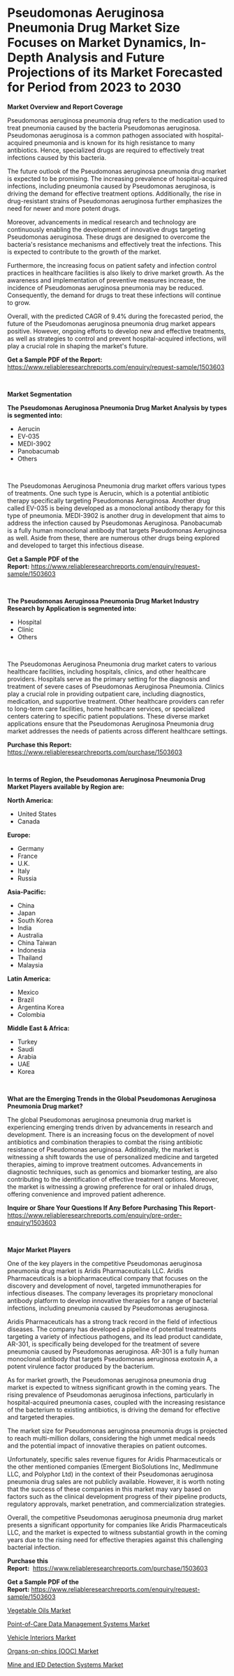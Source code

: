 <p><h1>Pseudomonas Aeruginosa Pneumonia Drug Market Size Focuses on Market Dynamics, In-Depth Analysis and Future Projections of its Market Forecasted for Period from 2023 to 2030</h1></p><p><strong>Market Overview and Report Coverage</strong></p>
<p><p>Pseudomonas aeruginosa pneumonia drug refers to the medication used to treat pneumonia caused by the bacteria Pseudomonas aeruginosa. Pseudomonas aeruginosa is a common pathogen associated with hospital-acquired pneumonia and is known for its high resistance to many antibiotics. Hence, specialized drugs are required to effectively treat infections caused by this bacteria.</p><p>The future outlook of the Pseudomonas aeruginosa pneumonia drug market is expected to be promising. The increasing prevalence of hospital-acquired infections, including pneumonia caused by Pseudomonas aeruginosa, is driving the demand for effective treatment options. Additionally, the rise in drug-resistant strains of Pseudomonas aeruginosa further emphasizes the need for newer and more potent drugs.</p><p>Moreover, advancements in medical research and technology are continuously enabling the development of innovative drugs targeting Pseudomonas aeruginosa. These drugs are designed to overcome the bacteria's resistance mechanisms and effectively treat the infections. This is expected to contribute to the growth of the market.</p><p>Furthermore, the increasing focus on patient safety and infection control practices in healthcare facilities is also likely to drive market growth. As the awareness and implementation of preventive measures increase, the incidence of Pseudomonas aeruginosa pneumonia may be reduced. Consequently, the demand for drugs to treat these infections will continue to grow.</p><p>Overall, with the predicted CAGR of 9.4% during the forecasted period, the future of the Pseudomonas aeruginosa pneumonia drug market appears positive. However, ongoing efforts to develop new and effective treatments, as well as strategies to control and prevent hospital-acquired infections, will play a crucial role in shaping the market's future.</p></p>
<p><strong>Get a Sample PDF of the Report:</strong> <a href="https://www.reliableresearchreports.com/enquiry/request-sample/1503603">https://www.reliableresearchreports.com/enquiry/request-sample/1503603</a></p>
<p>&nbsp;</p>
<p><strong>Market Segmentation</strong></p>
<p><strong>The Pseudomonas Aeruginosa Pneumonia Drug Market Analysis by types is segmented into:</strong></p>
<p><ul><li>Aerucin</li><li>EV-035</li><li>MEDI-3902</li><li>Panobacumab</li><li>Others</li></ul></p>
<p>&nbsp;</p>
<p><p>The Pseudomonas Aeruginosa Pneumonia drug market offers various types of treatments. One such type is Aerucin, which is a potential antibiotic therapy specifically targeting Pseudomonas Aeruginosa. Another drug called EV-035 is being developed as a monoclonal antibody therapy for this type of pneumonia. MEDI-3902 is another drug in development that aims to address the infection caused by Pseudomonas Aeruginosa. Panobacumab is a fully human monoclonal antibody that targets Pseudomonas Aeruginosa as well. Aside from these, there are numerous other drugs being explored and developed to target this infectious disease.</p></p>
<p><strong>Get a Sample PDF of the Report:</strong>&nbsp;<a href="https://www.reliableresearchreports.com/enquiry/request-sample/1503603">https://www.reliableresearchreports.com/enquiry/request-sample/1503603</a></p>
<p>&nbsp;</p>
<p><strong>The Pseudomonas Aeruginosa Pneumonia Drug Market Industry Research by Application is segmented into:</strong></p>
<p><ul><li>Hospital</li><li>Clinic</li><li>Others</li></ul></p>
<p>&nbsp;</p>
<p><p>The Pseudomonas Aeruginosa Pneumonia drug market caters to various healthcare facilities, including hospitals, clinics, and other healthcare providers. Hospitals serve as the primary setting for the diagnosis and treatment of severe cases of Pseudomonas Aeruginosa Pneumonia. Clinics play a crucial role in providing outpatient care, including diagnostics, medication, and supportive treatment. Other healthcare providers can refer to long-term care facilities, home healthcare services, or specialized centers catering to specific patient populations. These diverse market applications ensure that the Pseudomonas Aeruginosa Pneumonia drug market addresses the needs of patients across different healthcare settings.</p></p>
<p><strong>Purchase this Report:</strong>&nbsp; <a href="https://www.reliableresearchreports.com/purchase/1503603">https://www.reliableresearchreports.com/purchase/1503603</a></p>
<p>&nbsp;</p>
<p><strong>In terms of Region, the Pseudomonas Aeruginosa Pneumonia Drug Market Players available by Region are:</strong></p>
<p>
    <p> <strong> North America: </strong>
        <ul>
            <li>United States</li>
            <li>Canada</li>
        </ul>
        </p> 
    <p> <strong> Europe: </strong>
        <ul>
            <li>Germany</li>
            <li>France</li>
            <li>U.K.</li>
            <li>Italy</li>
            <li>Russia</li>
        </ul>
        </p> 
    <p> <strong> Asia-Pacific: </strong>
        <ul>
            <li>China</li>
            <li>Japan</li>
            <li>South Korea</li>
            <li>India</li>
            <li>Australia</li>
            <li>China Taiwan</li>
            <li>Indonesia</li>
            <li>Thailand</li>
            <li>Malaysia</li>
        </ul>
        </p> 
    <p> <strong> Latin America: </strong>
        <ul>
            <li>Mexico</li>
            <li>Brazil</li>
            <li>Argentina Korea</li>
            <li>Colombia</li>
        </ul>
        </p> 
    <p> <strong> Middle East & Africa: </strong>
        <ul>
            <li>Turkey</li>
            <li>Saudi</li>
            <li>Arabia</li>
            <li>UAE</li>
            <li>Korea</li>
        </ul>
    </p>
    </p>
<p>&nbsp;</p>
<p><strong>What are the Emerging Trends in the Global Pseudomonas Aeruginosa Pneumonia Drug market?</strong></p>
<p><p>The global Pseudomonas aeruginosa pneumonia drug market is experiencing emerging trends driven by advancements in research and development. There is an increasing focus on the development of novel antibiotics and combination therapies to combat the rising antibiotic resistance of Pseudomonas aeruginosa. Additionally, the market is witnessing a shift towards the use of personalized medicine and targeted therapies, aiming to improve treatment outcomes. Advancements in diagnostic techniques, such as genomics and biomarker testing, are also contributing to the identification of effective treatment options. Moreover, the market is witnessing a growing preference for oral or inhaled drugs, offering convenience and improved patient adherence.</p></p>
<p><strong>Inquire or Share Your Questions If Any Before Purchasing This Report</strong>- <a href="https://www.reliableresearchreports.com/enquiry/pre-order-enquiry/1503603">https://www.reliableresearchreports.com/enquiry/pre-order-enquiry/1503603</a></p>
<p>&nbsp;</p>
<p><strong>Major Market Players</strong></p>
<p><p>One of the key players in the competitive Pseudomonas aeruginosa pneumonia drug market is Aridis Pharmaceuticals LLC. Aridis Pharmaceuticals is a biopharmaceutical company that focuses on the discovery and development of novel, targeted immunotherapies for infectious diseases. The company leverages its proprietary monoclonal antibody platform to develop innovative therapies for a range of bacterial infections, including pneumonia caused by Pseudomonas aeruginosa.</p><p>Aridis Pharmaceuticals has a strong track record in the field of infectious diseases. The company has developed a pipeline of potential treatments targeting a variety of infectious pathogens, and its lead product candidate, AR-301, is specifically being developed for the treatment of severe pneumonia caused by Pseudomonas aeruginosa. AR-301 is a fully human monoclonal antibody that targets Pseudomonas aeruginosa exotoxin A, a potent virulence factor produced by the bacterium.</p><p>As for market growth, the Pseudomonas aeruginosa pneumonia drug market is expected to witness significant growth in the coming years. The rising prevalence of Pseudomonas aeruginosa infections, particularly in hospital-acquired pneumonia cases, coupled with the increasing resistance of the bacterium to existing antibiotics, is driving the demand for effective and targeted therapies.</p><p>The market size for Pseudomonas aeruginosa pneumonia drugs is projected to reach multi-million dollars, considering the high unmet medical needs and the potential impact of innovative therapies on patient outcomes.</p><p>Unfortunately, specific sales revenue figures for Aridis Pharmaceuticals or the other mentioned companies (Emergent BioSolutions Inc, MedImmune LLC, and Polyphor Ltd) in the context of their Pseudomonas aeruginosa pneumonia drug sales are not publicly available. However, it is worth noting that the success of these companies in this market may vary based on factors such as the clinical development progress of their pipeline products, regulatory approvals, market penetration, and commercialization strategies.</p><p>Overall, the competitive Pseudomonas aeruginosa pneumonia drug market presents a significant opportunity for companies like Aridis Pharmaceuticals LLC, and the market is expected to witness substantial growth in the coming years due to the rising need for effective therapies against this challenging bacterial infection.</p></p>
<p><strong>Purchase this Report:</strong>&nbsp;&nbsp;<a href="https://www.reliableresearchreports.com/purchase/1503603">https://www.reliableresearchreports.com/purchase/1503603</a></p>
<p></p>
<p><strong>Get a Sample PDF of the Report:</strong>&nbsp;<a href="https://www.reliableresearchreports.com/enquiry/request-sample/1503603">https://www.reliableresearchreports.com/enquiry/request-sample/1503603</a></p>
<p><p><a href="https://medium.com/@ameliahaleyi77567/vegetable-oils-market-size-growth-forecast-2023-2030-8649fdf736ed">Vegetable Oils Market</a></p><p><a href="https://www.linkedin.com/pulse/point-of-care-data-management-systems-market-size-growth/">Point-of-Care Data Management Systems Market</a></p><p><a href="https://medium.com/@krish.reportprime/vehicle-interiors-market-size-growth-forecast-2023-2030-2638eff851b0">Vehicle Interiors Market</a></p><p><a href="https://www.linkedin.com/pulse/organs-on-chips-ooc-market-research-report-unlocks-analysis/">Organs-on-chips (OOC) Market</a></p><p><a href="https://www.linkedin.com/pulse/mine-ied-detection-systems-market-challenges-opportunities/">Mine and IED Detection Systems Market</a></p></p>